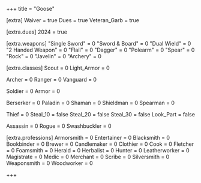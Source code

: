 +++
title = "Goose"

[extra]
Waiver =            true
Dues =              true
Veteran_Garb =      true

[extra.dues]
2024 = true

[extra.weapons]
"Single Sword" =    0
"Sword & Board" =   0
"Dual Wield" =      0
"2 Handed Weapon" = 0
"Flail" =           0
"Dagger" =          0
"Polearm" =         0
"Spear" =           0
"Rock" =            0
"Javelin" =         0
"Archery" =         0

[extra.classes]
Scout =             0
    Light_Armor =   0

Archer =            0
Ranger =            0
Vanguard =          0

Soldier =           0
    Armor =         0

Berserker =         0
Paladin =           0
Shaman =            0
Shieldman =         0
Spearman =          0

Thief =             0
    Steal_10 =      false
    Steal_20 =      false
    Steal_30 =      false
    Look_Part =     false

Assassin =          0
Rogue =             0
Swashbuckler =      0

[extra.professions]
Armorsmith =        0
Entertainer =       0
Blacksmith =        0
Bookbinder =        0
Brewer =            0
Candlemaker =       0
Clothier =          0
Cook =              0
Fletcher =          0
Foamsmith =         0
Herald =            0
Herbalist =         0
Hunter =            0
Leatherworker =     0
Magistrate =        0
Medic =             0
Merchant =          0
Scribe =            0
Silversmith =       0
Weaponsmith =       0
Woodworker =        0

+++